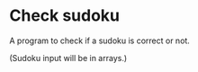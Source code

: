 # Check sudoku
<p>A program to check if a sudoku is correct or not.</p>
<p>(Sudoku input will be in arrays.)</p>
